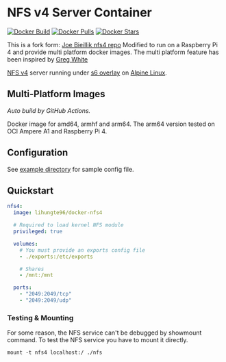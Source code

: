 # NFS v4 Server Container

[![Docker Build](https://github.com/lihungte96/docker-nfs4/actions/workflows/docker-hub-publish.yml/badge.svg)](https://github.com/lihungte96/docker-nfs4/actions/workflows/docker-hub-publish.yml)
[![Docker Pulls](https://img.shields.io/docker/pulls/lihungte96/docker-nfs4.svg)](https://hub.docker.com/r/lihungte96/docker-nfs4/)
[![Docker Stars](https://img.shields.io/docker/stars/lihungte96/docker-nfs4.svg)](https://hub.docker.com/r/lihungte96/docker-nfs4/)

This is a fork form: [Joe Bieillik nfs4 repo](https://github.com/jcbiellikltd/docker-nfs4)
Modified to run on a Raspberry Pi 4 and provide multi platform docker images.
The multi platform feature has been inspired by [Greg White](https://github.com/grewhit25/docker-nfs4-server)

[NFS v4](http://nfs.sourceforge.net/) server running under [s6 overlay](https://github.com/just-containers/s6-overlay) on [Alpine Linux](https://hub.docker.com/_/alpine/).

## Multi-Platform Images

*Auto build by GitHub Actions.*

Docker image for amd64, armhf and arm64. The arm64 version tested on OCI Ampere A1 and Raspberry Pi 4.


## Configuration

See [example directory](https://github.com/lihungte96/docker-nfs4/tree/master/example) for sample config file.

## Quickstart

```yml
nfs4:
  image: lihungte96/docker-nfs4

  # Required to load kernel NFS module
  privileged: true

  volumes:
    # You must provide an exports config file
    - ./exports:/etc/exports

    # Shares
    - /mnt:/mnt

  ports:
    - "2049:2049/tcp"
    - "2049:2049/udp"
```

### Testing & Mounting

For some reason, the NFS service can't be debugged by showmount command. To test the NFS service you have to mount it directly.

```shell
mount -t nfs4 localhost:/ ./nfs
```
